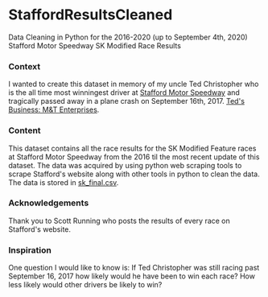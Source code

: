 # StaffordResultsCleaned
Data Cleaning in Python for the 2016-2020 (up to September 4th, 2020) Stafford Motor Speedway SK Modified Race Results

### Context

I wanted to create this dataset in memory of my uncle Ted Christopher who is the all time most winningest driver at [Stafford Motor Speedway](https://staffordmotorspeedway.com/skmodified/) and tragically passed away in a plane crash on September 16th, 2017. [Ted's Business: M&T Enterprises](https://www.mandtenterprises.com/). 

### Content

This dataset contains all the race results for the SK Modified Feature races at Stafford Motor Speedway from the 2016 til the most recent update of this dataset. The data was acquired by using python web scraping tools to scrape Stafford's website along with other tools in python to clean the data. The data is stored in [sk_final.csv](https://www.kaggle.com/jmannix3/stafford-motor-speedway-sk-modified-race-results?select=sk_final.csv).

### Acknowledgements

Thank you to Scott Running who posts the results of every race on Stafford's website.

### Inspiration

One question I would like to know is: 
If Ted Christopher was still racing past September 16, 2017 how likely would he have been to win each race?
How less likely would other drivers be likely to win?
